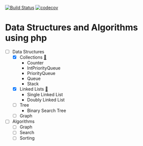 [![Build Status](https://travis-ci.org/babanesma/DataStructuresAlgorithms.svg?branch=master)](https://travis-ci.org/babanesma/DataStructuresAlgorithms) [![codecov](https://codecov.io/gh/babanesma/DataStructuresAlgorithms/branch/master/graph/badge.svg)](https://codecov.io/gh/babanesma/DataStructuresAlgorithms)

# Data Structures and Algorithms using php

- [ ] Data Structures
  - [x] Collections [:link:](src/DataStructures/Collections)
    - Counter
    - IntPriorityQueue
    - PriorityQueue
    - Queue
    - Stack
  - [x] Linked Lists [:link:](src//src/DataStructures/LinkedList)
    - Single Linked List
    - Doubly Linked List
  - [ ] Tree
    - Binary Search Tree
  - [ ] Graph

- [ ] Algorithms
  - [ ] Graph
  - [ ] Search
  - [ ] Sorting

